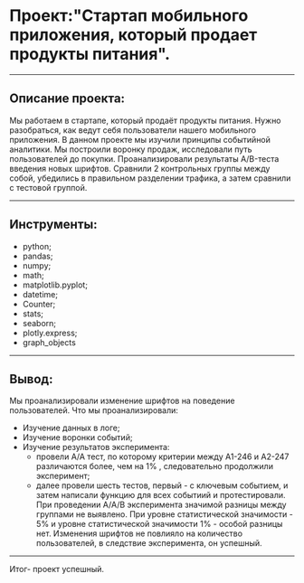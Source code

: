 # Проект:"Стартап мобильного приложения, который продает продукты питания".
----------------------------------------------------------------------------
## Описание проекта:
Мы работаем в стартапе, который продаёт продукты питания. Нужно разобраться, как ведут себя пользователи нашего мобильного приложения.
В данном проекте мы изучили принципы событийной аналитики. Мы построили воронку продаж, исследовали путь пользователей до покупки. Проанализировали результаты A/B-теста введения новых шрифтов. Сравнили 2 контрольных группы между
собой, убедились в правильном разделении трафика, а затем сравнили с тестовой группой.

---------------------------------------------------------------------------------------
## Инструменты:
- python;
- pandas;
- numpy;
- math;
- matplotlib.pyplot;
- datetime;
- Counter;
- stats;
- seaborn;
- plotly.express;
- graph_objects
-----------------------------------------------------------------------------------------
## Вывод:
Мы проанализировали изменение шрифтов на поведение пользователей.
Что мы проанализировали:
- Изучение данных в логе;
- Изучение воронки событий;
- Изучение результатов эксперимента:
  - провели A/A тест, по которому критерии между А1-246 и А2-247 различаются более, чем на 1% , следовательно продолжили эксперимент;
  - далее провели шесть тестов, первый - с ключевым событием, и затем написали функцию для всех событиий и протестировали.
При проведении А/А/B эксперимента значимой разницы между группами не выявлено. При уровне статистической значимости - 5% и уровне статистической значимости 1% - особой разницы нет. Изменения шрифтов не повлияло на количество пользователей, в следствие эксперимента, он успешный.
-------------
Итог- проект успешный.
